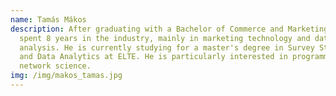 ```yaml
---
name: Tamás Mákos
description: After graduating with a Bachelor of Commerce and Marketing, he
  spent 8 years in the industry, mainly in marketing technology and data
  analysis. He is currently studying for a master's degree in Survey Statistics
  and Data Analytics at ELTE. He is particularly interested in programming and
  network science.
img: /img/makos_tamas.jpg
---
```

